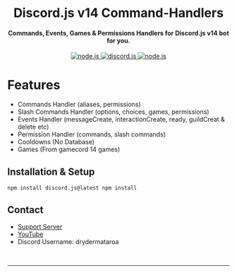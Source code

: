 <h1 align="center">
   Discord.js v14 Command-Handlers
</h1>
<h4 align="center">Commands, Events, Games & Permissions Handlers for Discord.js v14 bot for you.</h4>

<p align="center">
<a href="https://nodejs.org/en/download/">
   <img src="https://img.shields.io/badge/node-16.9.x-brightgreen?style=for-the-badge" alt="node.js">
</a>

<a href="https://github.com/discordjs/discord.js/">
   <img src="https://img.shields.io/badge/discord.js-v13-blue?style=for-the-badge" alt="discord.js">
</a>

<a href="https://github.com/drydermataroa/SP-Handler-Version-3.1.0">
   <img src="https://img.shields.io/badge/version-latest-red?style=for-the-badge" alt="node.js">
</a>

</p>


# Features
- Commands Handler (aliases, permissions)
- Slash Commands Handler (options, choices, games, permissions)
- Events Handler (messageCreate, interactionCreate, ready, guildCreat & delete etc)
- Permission Handler (commands, slash commands)
- Cooldowns (No Database)
- Games (From gamecord 14 games)


## Installation & Setup
```
npm install discord.js@latest npm install
```
## Contact
- [Support Server](https://discord.gg/Mw6aKhQ3wW)
- [YouTube](https://www.youtube.com/DryderMataroa1)
- Discord Username: drydermataroa 

<br />

---
